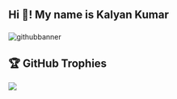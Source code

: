 <h2 align="left">Hi 👋! My name is Kalyan Kumar</h2>


###


![githubbanner](https://github.com/kalisnetwork/kalisnetwork/assets/106701723/7c518c08-836f-47a0-8867-1f30af42a166)






###
## 🏆 GitHub Trophies
![](https://github-profile-trophy.vercel.app/?username=kalisnetwork&theme=juicyfresh&no-frame=false&no-bg=false&margin-w=4)
